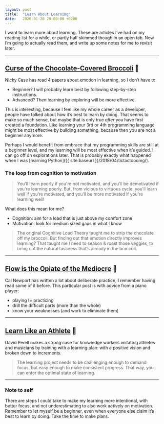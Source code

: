 ```yaml
---
layout: post
title:  "Learn About Learning"
date:   2020-01-20 20:00:00 +0200
---
```


I want to learn more about learning. These are articles I’ve had on my reading list for a while, or partly half skimmed though in an open tab. Now I’m going to actually read them, and write up some notes for me to revisit later.

---

## [Curse of the Chocolate-Covered Broccoli](https://blog.ncase.me/curse-of-the-chocolate-covered-broccoli-or-emotion-in-learning/) 🥦

Nicky Case has read 4 papers about emotion in learning, so I don’t have to.

* Beginner? I will probably learn best by following step-by-step instructions.
* Advanced? Then learning by exploring will be more effective.

This is interesting, because I feel like my whole career as a developer, people have talked about how it’s best to learn by doing. That seems to make so much sense, but maybe that is only true _after_ you have first created a foundation. Like learning your 3rd or 4th programming language might be most effective by building something, because then you are not a beginner anymore.

Perhaps I would benefit from embrace that my programming skills are still at a beginner level, and my learning will be most effective when it’s guided. I can go off on explorations later. That is probably exactly what happened when I was [learning Python]({{ site.baseurl }}/2018/04/tictactooomg/).

### The loop from cognition to motivation

> You'll learn poorly if you're not motivated, and you'll be demotivated if you're learning poorly. But, from vicious to virtuous cycle: you'll learn well if you're motivated, and you'll be more motivated if you're learning well!

What does this mean for me?

* Cognition: aim for a load that is just above my comfort zone
* Motivation: look for medium sized gaps in what I know

> The original Cognitive Load Theory taught me to strip the chocolate off my broccoli. But finding out that emotion directly improves learning? That taught me I need to season & roast those veggies, to bring out the natural tastiness that's already in the broccoli.

---

## [Flow is the Opiate of the Mediocre](https://www.calnewport.com/blog/2011/12/23/flow-is-the-opiate-of-the-medicore-advice-on-getting-better-from-an-accomplished-piano-player/) 🎹

Cal Newport has written a lot about deliberate practice, I remember having read some of it before. This particular post is with advice from a piano player:

* playing != practicing
* drill the difficult parts (more than the whole)
* know your weaknesses (and work to eliminate them)

---

## [Learn Like an Athlete](https://www.perell.com/blog/learn-like-an-athlete) 🏀

David Perell makes a strong case for knowledge workers imitating athletes and musicians by training with a learning plan: with a positive vision and broken down to increments.

> The learning project needs to be challenging enough to demand focus, but easy enough to make consistent progress. That way, you can enter the optimal state of learning.

---

### Note to self

There are steps I could take to make my learning more intentional, with better focus, and not underestimating to also work actively on motivation. Remember to let myself be a beginner, even when everyone else claim it’s best to learn by doing. Take the time to make plans.
